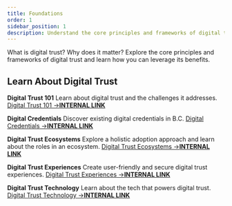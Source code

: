 ```yaml
---
title: Foundations
order: 1
sidebar_position: 1
description: Understand the core principles and frameworks of digital trust.
---
```


What is digital trust? Why does it matter? Explore the core principles and frameworks of digital trust and learn how you can leverage its benefits.

## Learn About Digital Trust

**Digital Trust 101**
Learn about digital trust and the challenges it addresses.
[Digital Trust 101 ->**INTERNAL LINK**](..)

**Digital Credentials**
Discover existing digital credentials in B.C.
[Digital Credentials ->**INTERNAL LINK**](..)

**Digital Trust Ecosystems**
Explore a holistic adoption approach and learn about the roles in an ecosystem.
[Digital Trust Ecosystems ->**INTERNAL LINK**](..)

**Digital Trust Experiences**
Create user-friendly and secure digital trust experiences.
[Digital Trust Experiences ->**INTERNAL LINK**](..)

**Digital Trust Technology**
Learn about the tech that powers digital trust.
[Digital Trust Technology ->**INTERNAL LINK**](..)
